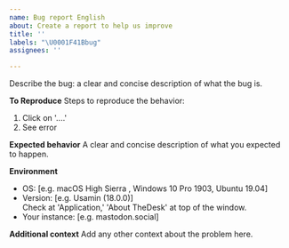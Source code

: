 ```yaml
---
name: Bug report English
about: Create a report to help us improve
title: ''
labels: "\U0001F41Bbug"
assignees: ''

---
```


Describe the bug: a clear and concise description of what the bug is.

**To Reproduce**
Steps to reproduce the behavior:
1. Click on '....'
2. See error

**Expected behavior**
A clear and concise description of what you expected to happen.

**Environment**
 - OS: [e.g. macOS High Sierra , Windows 10 Pro 1903, Ubuntu 19.04]
 - Version: [e.g. Usamin (18.0.0)]  
Check at 'Application,' 'About TheDesk' at top of the window.
- Your instance: [e.g. mastodon.social]

**Additional context**
Add any other context about the problem here.
